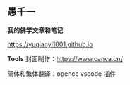 
## 愚千一
**我的佛学文章和笔记**

https://yuqianyi1001.github.io


**Tools**
封面制作：https://www.canva.cn/

简体和繁体翻译：opencc vscode 插件

